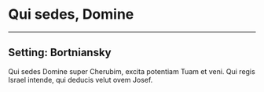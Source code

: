# Qui sedes, Domine

***

## Setting: Bortniansky

Qui sedes Domine super Cherubim,
excita potentiam Tuam et veni.
Qui regis Israel intende,
qui deducis velut ovem Josef.